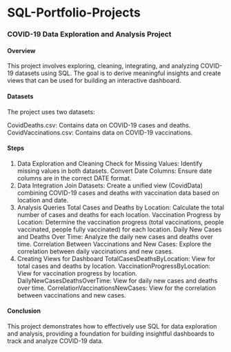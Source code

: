 # SQL-Portfolio-Projects


### COVID-19 Data Exploration and Analysis Project

#### Overview
This project involves exploring, cleaning, integrating, and analyzing COVID-19 datasets using SQL. The goal is to derive meaningful insights and create views that can be used for building an interactive dashboard.

#### Datasets
The project uses two datasets:

CovidDeaths.csv: Contains data on COVID-19 cases and deaths.
CovidVaccinations.csv: Contains data on COVID-19 vaccinations.


#### Steps

1. Data Exploration and Cleaning
Check for Missing Values: Identify missing values in both datasets.
Convert Date Columns: Ensure date columns are in the correct DATE format.
2. Data Integration
Join Datasets: Create a unified view (CovidData) combining COVID-19 cases and deaths with vaccination data based on location and date.
3. Analysis Queries
Total Cases and Deaths by Location: Calculate the total number of cases and deaths for each location.
Vaccination Progress by Location: Determine the vaccination progress (total vaccinations, people vaccinated, people fully vaccinated) for each location.
Daily New Cases and Deaths Over Time: Analyze the daily new cases and deaths over time.
Correlation Between Vaccinations and New Cases: Explore the correlation between daily vaccinations and new cases.
4. Creating Views for Dashboard
TotalCasesDeathsByLocation: View for total cases and deaths by location.
VaccinationProgressByLocation: View for vaccination progress by location.
DailyNewCasesDeathsOverTime: View for daily new cases and deaths over time.
CorrelationVaccinationsNewCases: View for the correlation between vaccinations and new cases.

#### Conclusion

This project demonstrates how to effectively use SQL for data exploration and analysis, providing a foundation for building insightful dashboards to track and analyze COVID-19 data.
